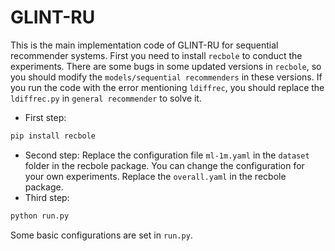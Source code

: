 # GLINT-RU
This is the main implementation code of GLINT-RU for sequential recommender systems.
First you need to install `recbole` to conduct the experiments.
There are some bugs in some updated versions in `recbole`, so you should modify the `models/sequential recommenders` in these versions.
If you run the code with the error mentioning `ldiffrec`, you should replace the `ldiffrec.py` in `general recommender` to solve it.
- First step:
```bash
pip install recbole
```
- Second step:
Replace the configuration file `ml-1m.yaml` in the `dataset` folder in the recbole package.
You can change the configuration for your own experiments.
Replace the `overall.yaml` in the recbole package.
- Third step:
```bash
python run.py
```
Some basic configurations are set in `run.py`. 

